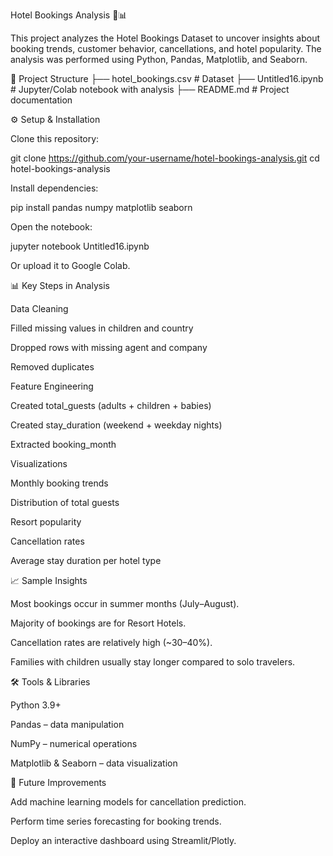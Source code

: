 Hotel Bookings Analysis 🏨📊

This project analyzes the Hotel Bookings Dataset to uncover insights about booking trends, customer behavior, cancellations, and hotel popularity.
The analysis was performed using Python, Pandas, Matplotlib, and Seaborn.

📂 Project Structure
├── hotel_bookings.csv      # Dataset
├── Untitled16.ipynb        # Jupyter/Colab notebook with analysis
├── README.md               # Project documentation

⚙️ Setup & Installation

Clone this repository:

git clone https://github.com/your-username/hotel-bookings-analysis.git
cd hotel-bookings-analysis


Install dependencies:

pip install pandas numpy matplotlib seaborn


Open the notebook:

jupyter notebook Untitled16.ipynb


Or upload it to Google Colab.

📊 Key Steps in Analysis

Data Cleaning

Filled missing values in children and country

Dropped rows with missing agent and company

Removed duplicates

Feature Engineering

Created total_guests (adults + children + babies)

Created stay_duration (weekend + weekday nights)

Extracted booking_month

Visualizations

Monthly booking trends

Distribution of total guests

Resort popularity

Cancellation rates

Average stay duration per hotel type

📈 Sample Insights

Most bookings occur in summer months (July–August).

Majority of bookings are for Resort Hotels.

Cancellation rates are relatively high (~30–40%).

Families with children usually stay longer compared to solo travelers.

🛠️ Tools & Libraries

Python 3.9+

Pandas – data manipulation

NumPy – numerical operations

Matplotlib & Seaborn – data visualization

🚀 Future Improvements

Add machine learning models for cancellation prediction.

Perform time series forecasting for booking trends.

Deploy an interactive dashboard using Streamlit/Plotly.
